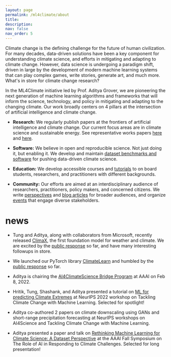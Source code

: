 ```yaml
---
layout: page
permalink: /ml4climate/about
title: 
description: 
nav: false
nav_order: 5
---
```



Climate change is the defining challenge for the future of human civilization. For many decades, data-driven solutions have been a key component for understanding climate science, and efforts in mitigating and adapting to climate change. However, data science is undergoing a paradigm shift, driven in large by the development of modern machine learning systems that can play complex games, write stories, generate art, and much more.  What's in store for climate change research?

In the ML4Climate initiative led by Prof. Aditya Grover, we are pioneering the next generation of machine learning algorithms and frameworks that will inform the science, technology, and policy in mitigating and adapting to the changing climate. Our work broadly centers on 4 pillars at the intersection of artificial intelligence and climate change.

* **Research:** We regularly publish papers at the frontiers of artificial intelligence and climate change. Our current focus areas are in climate science and sustainable energy. See representative works papers [here](https://arxiv.org/abs/2301.10343) and [here](https://www.nature.com/articles/s41586-020-1994-5).

* **Software:** We believe in open and reproducible science. Not just doing it, but enabling it. We develop and maintain [dataset benchmarks and software](https://climatelearn.readthedocs.io/en/latest/) for pushing data-driven climate science.

* **Education:** We develop accessible courses and [tutorials](https://www.climatechange.ai/papers/neurips2022/114) to on board students, researchers, and practitioners with different backgrounds.

* **Community:** Our efforts are aimed at an interdisciplinary audience of researchers, practitioners, policy makers, and concerned citizens. We write [perspectives](https://s3.us-east-1.amazonaws.com/climate-change-ai/papers/aaaifss2022/17/paper.pdf) and [blog articles](/blog/) for broader audiences, and organize [events](https://ai4climatescience.github.io/) that engage diverse stakeholders.




# news

* Tung and Aditya, along with collaborators from Microsoft, recently released [ClimaX](https://arxiv.org/abs/2301.10343), the first foundation model for weather and climate. We are excited by the [public response](https://twitter.com/tungnd_13/status/1618642574427959296) so far, and have many interesting followups in store.

* We launched our PyTorch library [ClimateLearn](/blog/2023/climate-learn/) and humbled by the [public response](https://twitter.com/adityagrover_/status/1613975759206625281?s=20) so far.

* Aditya is chairing the [AI4ClimateScience Bridge Program](https://ai4climatescience.github.io/) at AAAI on Feb 8, 2022. 

* Hritik, Tung, Shashank, and Aditya presented a tutorial on [ML for predicting Climate Extremes](https://www.climatechange.ai/papers/neurips2022/114) at NeurIPS 2022 workshop on Tackling Climate Change with Machine Learning. Selected for spotlight!

* Aditya co-authored 2 papers on climate downscaling using GANs and short-range precipitation forecasting at NeurIPS workshops on AI4Science and Tackling Climate Change with Machine Learning.

* Aditya presented a paper and talk on [Rethinking Machine Learning for Climate Science: A Dataset Perspective](https://s3.us-east-1.amazonaws.com/climate-change-ai/papers/aaaifss2022/17/paper.pdf) at the AAAI Fall Symposium on The Role of AI in Responding to Climate Challenges. Selected for long presentation!